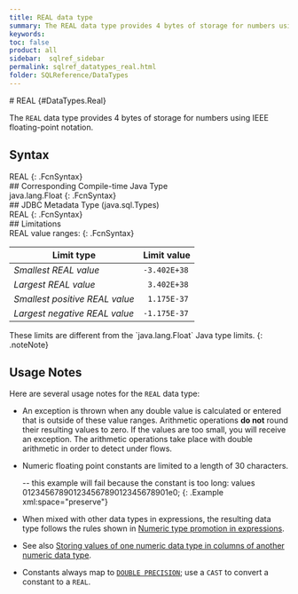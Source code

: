 ```yaml
---
title: REAL data type
summary: The REAL data type provides 4 bytes of storage for numbers using &#xA;IEEE floating-point notation.
keywords:
toc: false
product: all
sidebar:  sqlref_sidebar
permalink: sqlref_datatypes_real.html
folder: SQLReference/DataTypes
---
```

<section>
<div class="TopicContent" data-swiftype-index="true" markdown="1">
# REAL   {#DataTypes.Real}

The `REAL` data type provides 4 bytes of storage for numbers using IEEE
floating-point notation.

## Syntax

<div class="fcnWrapperWide" markdown="1">
    REAL
{: .FcnSyntax}

</div>
## Corresponding Compile-time Java Type

<div class="fcnWrapperWide" markdown="1">
    java.lang.Float
{: .FcnSyntax}

</div>
## JDBC Metadata Type (java.sql.Types)

<div class="fcnWrapperWide" markdown="1">
    REAL
{: .FcnSyntax}

</div>
## Limitations

<div class="fcnWrapperWide" markdown="1">
    REAL value ranges:
{: .FcnSyntax}

</div>
<table summary="Limits of real values">
                <col />
                <col />
                <thead>
                    <tr>
                        <th>Limit type</th>
                        <th>Limit value</th>
                    </tr>
                </thead>
                <tbody>
                    <tr>
                        <td><em>Smallest REAL value</em></td>
                        <td><code>-3.402E+38</code></td>
                    </tr>
                    <tr>
                        <td><em>Largest REAL value</em></td>
                        <td><code> 3.402E+38</code></td>
                    </tr>
                    <tr>
                        <td><em>Smallest positive REAL value</em></td>
                        <td><code> 1.175E-37</code></td>
                    </tr>
                    <tr>
                        <td><em>Largest negative REAL value</em></td>
                        <td><code>-1.175E-37</code></td>
                    </tr>
                </tbody>
            </table>
These limits are different from the `java.lang.Float` Java type limits.
{: .noteNote}

## Usage Notes

Here are several usage notes for the `REAL` data type:

* An exception is thrown when any double value is calculated or entered
  that is outside of these value ranges. Arithmetic operations **do
  not** round their resulting values to zero. If the values are too
  small, you will receive an exception. The arithmetic operations take
  place with double arithmetic in order to detect under flows.
* Numeric floating point constants are limited to a length of 30
  characters.
  <div class="preWrapperWide" markdown="1">
         -- this example will fail because the constant is too long:
      values 01234567890123456789012345678901e0;
  {: .Example xml:space="preserve"}
  
  </div>

* When mixed with other data types in expressions, the resulting data
  type follows the rules shown in [Numeric type promotion in
  expressions](sqlref_datatypes_numerictypes.html#NumericTypePromotion).
* See also [Storing values of one numeric data type in columns of
  another numeric data
  type](sqlref_datatypes_numerictypes.html#StoringValues).
* Constants always map to [`DOUBLE
  PRECISION`](sqlref_datatypes_doubleprecision.html); use a `CAST` to
  convert a constant to a `REAL`.

</div>
</section>

